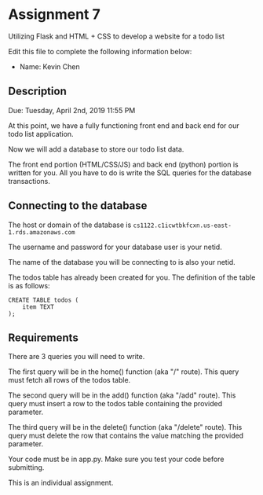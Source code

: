 # Assignment 7

Utilizing Flask and HTML + CSS to develop a website for a todo list

Edit this file to complete the following information below:

* Name: Kevin Chen

## Description

Due: Tuesday, April 2nd, 2019 11:55 PM

At this point, we have a fully functioning front end and back end for our todo list application.

Now we will add a database to store our todo list data.

The front end portion (HTML/CSS/JS) and back end (python) portion is written for you. All you have to do is write the SQL queries for the database transactions.

## Connecting to the database

The host or domain of the database is `cs1122.c1icwtbkfcxn.us-east-1.rds.amazonaws.com`

The username and password for your database user is your netid.

The name of the database you will be connecting to is also your netid.

The todos table has already been created for you. The definition of the table is as follows:

```
CREATE TABLE todos (
	item TEXT
);
```


## Requirements

There are 3 queries you will need to write.

The first query will be in the home() function (aka "/" route). This query must fetch all rows of the todos table.

The second query will be in the add() function (aka "/add" route). This query must insert a row to the todos table containing the provided parameter.

The third query will be in the delete() function (aka "/delete" route). This query must delete the row that contains the value matching the provided parameter.

Your code must be in app.py. Make sure you test your code before submitting.

This is an individual assignment.
